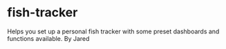 # fish-tracker
Helps you set up a personal fish tracker with some preset dashboards and functions available. By Jared


